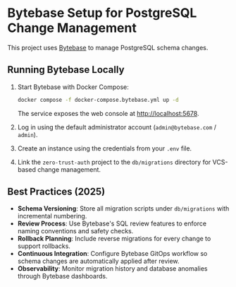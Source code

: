 # Bytebase Setup for PostgreSQL Change Management

This project uses [Bytebase](https://www.bytebase.com/) to manage PostgreSQL schema changes.

## Running Bytebase Locally

1. Start Bytebase with Docker Compose:

   ```bash
   docker compose -f docker-compose.bytebase.yml up -d
   ```

   The service exposes the web console at <http://localhost:5678>.

2. Log in using the default administrator account (`admin@bytebase.com` / `admin`).
3. Create an instance using the credentials from your `.env` file.
4. Link the `zero-trust-auth` project to the `db/migrations` directory for VCS-based change management.

## Best Practices (2025)

- **Schema Versioning**: Store all migration scripts under `db/migrations` with incremental numbering.
- **Review Process**: Use Bytebase&#39;s SQL review features to enforce naming conventions and safety checks.
- **Rollback Planning**: Include reverse migrations for every change to support rollbacks.
- **Continuous Integration**: Configure Bytebase GitOps workflow so schema changes are automatically applied after review.
- **Observability**: Monitor migration history and database anomalies through Bytebase dashboards.

